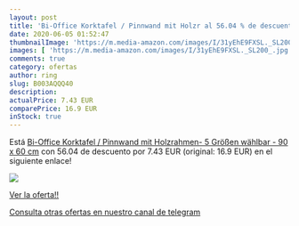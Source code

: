 ```yaml
---
layout: post
title: 'Bi-Office Korktafel / Pinnwand mit Holzr al 56.04 % de descuento'
date: 2020-06-05 01:52:47
thumbnailImage: 'https://m.media-amazon.com/images/I/31yEhE9FXSL._SL200_.jpg'
images: [ 'https://m.media-amazon.com/images/I/31yEhE9FXSL._SL200_.jpg' ]
comments: true
category: ofertas
author: ring
slug: B003AQQQ40
description:
actualPrice: 7.43 EUR
comparePrice: 16.9 EUR
inStock: true
---
```


Está [Bi-Office Korktafel / Pinnwand mit Holzrahmen- 5 Größen wählbar - 90 x 60 cm](https://www.amazon.com/dp/B003AQQQ40/?tag=redken08-20) con 56.04 de descuento por 7.43 EUR (original: 16.9 EUR) en el siguiente enlace!

[![](https://m.media-amazon.com/images/I/31yEhE9FXSL._SL200_.jpg)](https://www.amazon.com/dp/B003AQQQ40/?tag=redken08-20)

[Ver la oferta!!](https://www.amazon.com/dp/B003AQQQ40/?tag=redken08-20)

[Consulta otras ofertas en nuestro canal de telegram](https://t.me/s/ofertas25)
